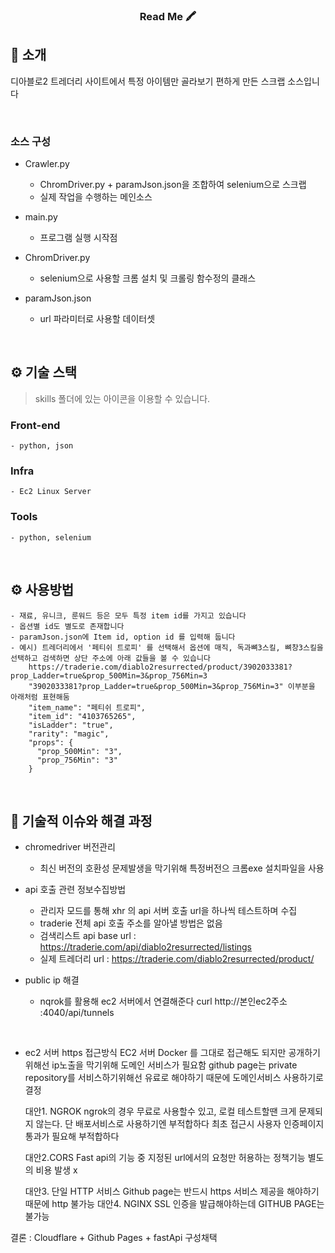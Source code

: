 <div align="center">

### Read Me 🖍️

</div> 

## 📝 소개
디아블로2 트레더리 사이트에서 특정 아이템만 골라보기 편하게 만든 스크랩 소스입니다 

<br />

### 소스 구성
- Crawler.py
    - ChromDriver.py + paramJson.json을 조합하여 selenium으로 스크랩
	- 실제 작업을 수행하는 메인소스 

- main.py
	- 프로그램 실행 시작점 

- ChromDriver.py
	- selenium으로 사용할 크롬 설치 및 크롤링 함수정의 클래스 
	
- paramJson.json
	- url 파라미터로 사용할 데이터셋 

<br />

## ⚙ 기술 스택
> skills 폴더에 있는 아이콘을 이용할 수 있습니다.
### Front-end
	- python, json 
### Infra
	- Ec2 Linux Server
### Tools
	- python, selenium
<br />

## ⚙ 사용방법 
	
	- 재료, 유니크, 룬워드 등은 모두 특정 item id를 가지고 있습니다
	- 옵션별 id도 별도로 존재합니다
	- paramJson.json에 Item id, option id 를 입력해 둡니다 
	- 예시) 트레더리에서 '페티쉬 트로피' 를 선택해서 옵션에 매직, 독과뼈3스킬, 뼈창3스킬을 선택하고 검색하면 상단 주소에 아래 값들을 볼 수 있습니다 
		https://traderie.com/diablo2resurrected/product/3902033381?prop_Ladder=true&prop_500Min=3&prop_756Min=3
		"3902033381?prop_Ladder=true&prop_500Min=3&prop_756Min=3" 이부분을 아래처럼 표현해둠 
		"item_name": "페티쉬 트로피",
		"item_id": "4103765265",
		"isLadder": "true",
		"rarity": "magic",
		"props": {
		  "prop_500Min": "3",
		  "prop_756Min": "3"
		}
		


<br />

## 🤔 기술적 이슈와 해결 과정

- chromedriver 버전관리
    - 최신 버전의 호환성 문제발생을 막기위해 특정버전으 크롬exe 설치파일을 사용 
	
- api 호출 관련 정보수집방법
    - 관리자 모드를 통해 xhr 의 api 서버 호출 url을 하나씩 테스트하며 수집
	- traderie 전체 api 호출 주소를 알아낼 방법은 없음 
	- 검색리스트 api base url : https://traderie.com/api/diablo2resurrected/listings
	- 실제 트레더리 url : https://traderie.com/diablo2resurrected/product/

- public ip 해결
    - nqrok를 활용해 ec2 서버에서 연결해준다 curl http://본인ec2주소 :4040/api/tunnels 
<br />



- ec2 서버 https 접근방식
	EC2 서버 Docker 를 그대로 접근해도 되지만 공개하기위해선 ip노출을 막기위해 도메인 서비스가 필요함
	github page는 private repository를 서비스하기위해선 유료로 해야하기 때문에 도메인서비스 사용하기로 결정

	대안1. NGROK
		ngrok의 경우 무료로 사용할수 있고, 로컬 테스트할땐 크게 문제되지 않는다.
		단 배포서비스로 사용하기엔 부적합하다 
		최초 접근시 사용자 인증페이지 통과가 필요해 부적합하다 

	대안2.CORS
		Fast api의 기능 중 지정된 url에서의 요청만 허용하는 정책기능
		별도의 비용 발생 x

	대안3. 단일 HTTP 서비스
		Github page는 반드시 https 서비스 제공을 해야하기 때문에 http 불가능
	대안4. NGINX 
		SSL 인증을 발급해야하는데 GITHUB PAGE는 불가능

결론 : Cloudflare + Github Pages + fastApi 구성채택
